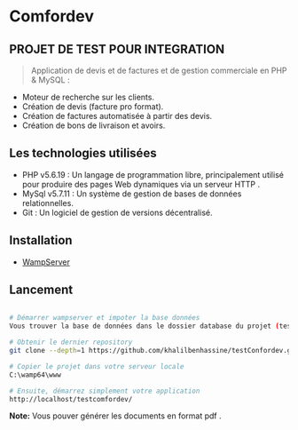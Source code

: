 # Comfordev

## PROJET DE TEST POUR INTEGRATION ##


> Application de devis et de factures et de gestion commerciale en PHP & MySQL :
- Moteur de recherche sur les clients.
- Création de devis (facture pro format).
- Création de factures automatisée à partir des devis.
- Création de bons de livraison et avoirs.

## Les technologies utilisées  ##


- PHP v5.6.19 : Un langage de programmation libre, principalement utilisé pour produire des pages Web dynamiques via un serveur HTTP .
- MySql v5.7.11 : Un système de gestion de bases de données relationnelles.
- Git : Un logiciel de gestion de versions décentralisé.

## Installation  ##


- [WampServer](http://www.wampserver.com/)


## Lancement ##


```bash

# Démarrer wampserver et impoter la base données      
Vous trouver la base de données dans le dossier database du projet (test1.sql)

# Obtenir le dernier repository
git clone --depth=1 https://github.com/khalilbenhassine/testConfordev.git

# Copier le projet dans votre serveur locale 
C:\wamp64\www

# Ensuite, démarrez simplement votre application
http://localhost/testcomfordev/
```

**Note:** Vous pouver générer les documents en format pdf . 




